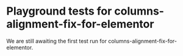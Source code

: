 # Playground tests for columns-alignment-fix-for-elementor
We are still awaiting the first test run for columns-alignment-fix-for-elementor.
